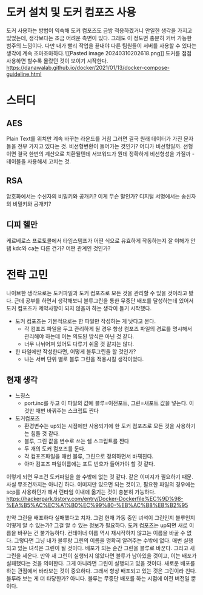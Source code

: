 # 도커 설치 및 도커 컴포즈 사용
도커 사용하는 방법이 익숙해 도커 컴포즈도 금방 적응하겠거니 안일한 생각을 가지고 있었는데, 생각보다는 조금 어려운 측면이 있다.
그래도 이 정도면 충분히 커버 가능한 범주의 느낌이다.
다만 내가 빨리 작업을 끝내야 다른 팀원들이 서버를 사용할 수 있다는 생각에 계속 조마조마하다.![[Pasted image 20240310202618.png]]
도커를 점점 사용하면 할수록 몰랐던 것이 보이기 시작한다. 
https://danawalab.github.io/docker/2021/01/13/docker-compose-guideline.html
# 스터디
## AES
Plain Text를 위치만 계속 바꾸는 라운드를 거침
그러면 결국 원래 데이터가 가진 문자들을 전부 가지고 있다는 것.
비선형변환이 들어가는 것인가? 어디가 비선형일까. 선형이면 결국 한번의 계산으로 치환될텐데
서브워드가 뭔데 정확하게 비선형성을 가질까 - 테이블을 사용해서 고치는 것.

## RSA
암호화에서는 수신자의 비밀키와 공개키? 이게 무슨 말인가?
디지털 서명에서는 송신자의 비밀키와 공개키?

## 디피 헬만

케르베로스 프로토콜에서 타임스탬프가 어떤 식으로 유효하게 작동하는지 잘 이해가 안됌
kdc와 ca는 다른 건가? 어떤 관계인 것인가?

# 전략 고민
나이브한 생각으로는 도커파일과 도커 컴포즈로 모든 것을 관리할 수 있을 것이라고 봤다.
근데 공부를 하면서 생각해보니 블루그린을 통한 무중단 배포를 달성하는데 있어서 도커 컴포즈가 제약사항이 되지 않을까 하는 생각이 들기 시작했다.
- 도커 컴포즈는 기본적으로는 한 파일만 작성하는 게 낫다고 본다. 
	- 각 컴포즈 파일을 두고 관리하게 될 경우 항상 컴포즈 파일의 경로를 명시해서 관리해야 하는데 이는 의도된 방식은 아닌 것 같다.
	- 너무 나뉘어져 있어도 다루기 쉬울 것 같지는 않다.
- 한 파일에만 작성한다면, 어떻게 블루그린을 할 것인가?
	- 나는 서버 단위 별로 블루 그린을 적용시킬 생각이었다. 

## 현재 생각
- 느징스
	- port.inc를 두고 이 파일의 값에 블루=이전포트, 그린=새포트 값을 넣는다. 이것만 매번 바꿔주는 스크립트 짠다
- 도커컴포즈
	- 환경변수는 up되는 시점에만 사용되기에 한 도커 컴포즈로 모든 것을 사용하기는 힘들 것 같다.
	- 블루, 그린 값을 변수로 쓰는 쉘 스크립트를 짠다
	- 두 개의 도커 컴포즈를 둔다. 
	- 각 컴포즈파일을 매번 블루, 그린으로 정의하면서 바꿔친다.
	- 아마 컴포즈 파일이름에는 포트 번호가 들어가야 할 것 같다. 

이렇게 되면 무조건 도커파일을 쓸 수밖에 없는 것 같다. 같은 이미지가 필요하기 때문.
사실 무조건까지는 아니긴 하다. 이미지만 있으면 되는 것이고, 필요한 파일의 경우에는 scp를 사용하던가 해서 런타임 이내에 옮기는 것이 충분히 가능하다. 
https://hackerpark.tistory.com/entry/Docker-Dockerfile%EC%9D%98-%EA%B5%AC%EC%A1%B0%EC%99%80-%EB%AC%B8%EB%B2%95

만약 그린을 배포하다 실패했다고 치자. 
그럼 현재 가동 중인 녀석이 그린인지 블루인지 어떻게 알 수 있는가? 그걸 알 수 있는 정보가 필요하다.
도커 컴포즈는 up되면 새로 이름을 바꾸는 건 불가능하다. 컨테이너 이름 역시 재시작하지 않고는 이름을 바꿀 수 없다.
그렇다면 그냥 내가 블루랑 그린의 이름을 명확히 알려주는 수밖에 없다. 
매번 실행되고 있는 녀석은 그린이 될 것이다.
배포가 되는 순간 그린을 블루로 바꾼다. 그리고 새 그린을 세운다.
만약 새 그린이 실행되지 않았다면 블루가 남아있을 것이고, 이는 배포가 실패했다는 것을 의미한다. 그게 아니라면 그린이 실행되고 있을 것이다.
새로운 배포를 하는 관점에서 바라보는 것이 중요하다.
그래서 항상 배포되고 있는 것은 그린이라 친다.
블루라 보는 게 더 타당한가? 아니다. 블루는 무중단 배포를 하는 시점에 이전 버전일 뿐이다.